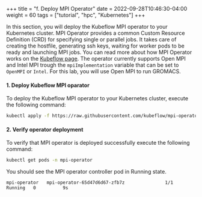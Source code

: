 +++
title = "f. Deploy MPI Operator"
date = 2022-09-28T10:46:30-04:00
weight = 60
tags = ["tutorial", "hpc", "Kubernetes"]
+++

In this section, you will deploy the Kubeflow MPI operator to your Kubernetes cluster.
MPI Operator provides a common Custom Resource Definition (CRD) for specifying single or parallel jobs. It takes care of creating the hostfile, generating ssh keys, waiting for worker pods to be ready and launching MPI jobs.
You can read more about how MPI Operator works on the [Kubeflow page](https://github.com/kubeflow/mpi-operator/blob/master/proposals/scalable-robust-operator.md#background). The operator currently supports Open MPI and Intel MPI trough the `mpiImplementation` variable that can be set to `OpenMPI` or `Intel`.
For this lab, you will use Open MPI to run GROMACS.

####  1. Deploy Kubeflow MPI oparator

To deploy the Kubeflow MPI operator to your Kubernetes cluster, execute the following command:

```bash
kubectl apply -f https://raw.githubusercontent.com/kubeflow/mpi-operator/v0.3.0/deploy/v2beta1/mpi-operator.yaml
```

####  2. Verify operator deployment

To verify that MPI operator is deployed successfully execute the following command:

```bash
kubectl get pods -n mpi-operator
```

You should see the MPI operator controller pod in Running state.

```text
mpi-operator   mpi-operator-65d47d6d67-zfb7z               1/1     Running   0          9s
```